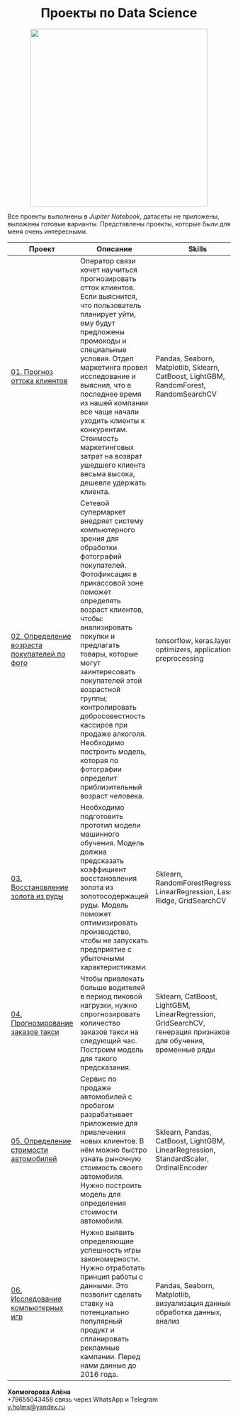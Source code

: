 <h1 align="center">Проекты по Data Science</h1>
<p align="center"><img src='https://media.discordapp.net/attachments/997261020609384458/1061901777278074890/kholmogorova_midjourney_intellect_c6e1bc6b-b500-42ec-a769-a9e5bf3fd94d.png?width=610&height=610' width="400" height="400"></p>

Все проекты выполнены в *Jupiter Notebook*, датасеты не приложены, выложены готовые варианты. 
Представлены проекты, которые были для меня очень интересными.

| **Проект** | **Описание** | **Skills** |
| -------------------- | --------------------- |---------------------------|
| [01. Прогноз оттока клиентов](https://github.com/Kholmogorovaaa/Yandex_Practicum_training_projects/blob/main/ML_Customer_churn/Выпускной%20проект.%20Прогнозирование%20оттока%20клиентов.ipynb) | Оператор связи хочет научиться прогнозировать отток клиентов. Если выяснится, что пользователь планирует уйти, ему будут предложены промокоды и специальные условия. Отдел маркетинга провел исследование и выяснил, что в последнее время из нашей компании все чаще начали уходить клиенты к конкурентам. Стоимость маркетинговых затрат на возврат ушедшего клиента весьма высока, дешевле удержать клиента. | Pandas, Seaborn, Matplotlib, Sklearn, CatBoost, LightGBM, RandomForest, RandomSearchCV |
| [02. Определение возраста покупателей по фото](https://github.com/Kholmogorovaaa/Yandex_Practicum_training_projects/blob/main/ML_computer-vision/Определение%20возраста%20покупателей.ipynb) | Сетевой супермаркет внедряет систему компьютерного зрения для обработки фотографий покупателей. Фотофиксация в прикассовой зоне поможет определять возраст клиентов, чтобы: анализировать покупки и предлагать товары, которые могут заинтересовать покупателей этой возрастной группы; контролировать добросовестность кассиров при продаже алкоголя. Необходимо построить модель, которая по фотографии определит приблизительный возраст человека. | tensorflow, keras.layers, optimizers, applications, preprocessing |
| [03. Восстановление золота из руды](https://github.com/Kholmogorovaaa/Yandex_Practicum_training_projects/blob/main/ML_Gold/Восстановление%20золота%20из%20руды.ipynb) | Необходимо подготовить прототип модели машинного обучения. Модель должна предсказать коэффициент восстановления золота из золотосодержащей руды. Модель поможет оптимизировать производство, чтобы не запускать предприятие с убыточными характеристиками. | Sklearn, RandomForestRegressor, LinearRegression, Lasso, Ridge, GridSearchCV |
| [04. Прогнозирование заказов такси](https://github.com/Kholmogorovaaa/Yandex_Practicum_training_projects/blob/main/ML_time_series/Прогнозирование%20заказов%20%20такси.ipynb) | Чтобы привлекать больше водителей в период пиковой нагрузки, нужно спрогнозировать количество заказов такси на следующий час. Построим модель для такого предсказания. | Sklearn, CatBoost, LightGBM, LinearRegression, GridSearchCV, генерация признаков для обучения, временные ряды |
| [05. Определение стоимости автомобилей](https://github.com/Kholmogorovaaa/Yandex_Practicum_training_projects/blob/main/ML_price_auto/Определение%20стоимости%20автомобилей.ipynb) | Сервис по продаже автомобилей с пробегом разрабатывает приложение для привлечения новых клиентов. В нём можно быстро узнать рыночную стоимость своего автомобиля. Нужно построить модель для определения стоимости автомобиля. |Sklearn, Pandas, CatBoost, LightGBM, LinearRegression, StandardScaler, OrdinalEncoder |
| [06. Исследование компьютерных игр](https://github.com/Kholmogorovaaa/Yandex_Practicum_training_projects/blob/main/EDA_computer_games/Исследование%2C%20определяющее%20закономерности%20успешности%20игр.ipynb) | Нужно выявить определяющие успешность игры закономерности. Нужно отработать принцип работы с данными. Это позволит сделать ставку на потенциально популярный продукт и спланировать рекламные кампании. Перед нами данные до 2016 года. | Pandas, Seaborn, Matplotlib, визуализация данных, обработка данных, анализ |


**Холмогорова Алёна**  
+79655043458  связь через WhatsApp и Telegram  
y.holms@yandex.ru  
